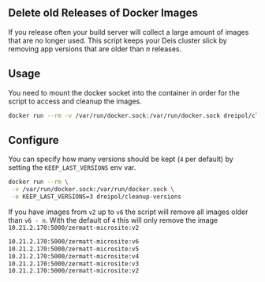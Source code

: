 ## Delete old Releases of Docker Images

If you release often your build server will collect a large amount of images that are no longer used.
This script keeps your Deis cluster slick by removing app versions that are older than *n* releases.

## Usage

You need to mount the docker socket into the container in order for the script
to access and cleanup the images.

```bash
docker run --rm -v /var/run/docker.sock:/var/run/docker.sock dreipol/cleanup-versions
```

## Configure

You can specify how many versions should be kept (`4` per default) by setting
the `KEEP_LAST_VERSIONS` env var.

```bash
docker run --rm \
 -v /var/run/docker.sock:/var/run/docker.sock \
 -e KEEP_LAST_VERSIONS=3 dreipol/cleanup-versions
```

If you have images from `v2` up to `v6` the script will remove all images
older than `v6 - n`. With the default of `4` this will
only remove the image `10.21.2.170:5000/zermatt-microsite:v2`

```bash
10.21.2.170:5000/zermatt-microsite:v6
10.21.2.170:5000/zermatt-microsite:v5
10.21.2.170:5000/zermatt-microsite:v4
10.21.2.170:5000/zermatt-microsite:v3
10.21.2.170:5000/zermatt-microsite:v2
```
